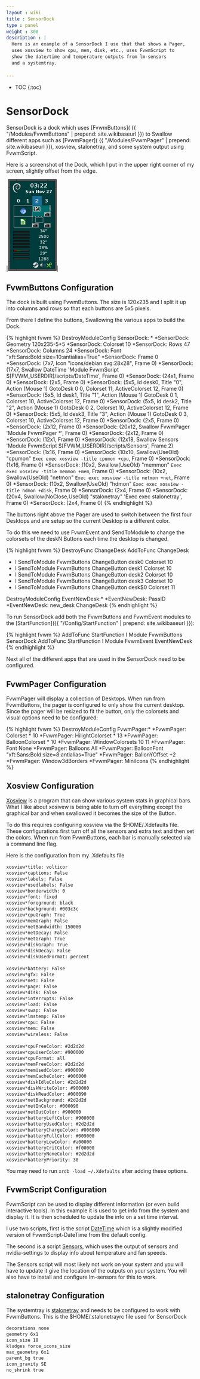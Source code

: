 ```yaml
---
layout : wiki
title : SensorDock
type : panel
weight : 300
description : |
  Here is an example of a SensorDock I use that that shows a Pager,
  uses xosview to show cpu, mem, disk, etc., uses FvwmScript to
  show the date/time and temperature outputs from lm-sensors
  and a systemtray.

---
```

* TOC
{:toc}

# SensorDock

SensorDock is a dock which uses [FvwmButtons](
{{ "/Modules/FvwmButtons" | prepend: site.wikibaseurl }}) to Swallow
different apps such as [FvwmPager](
{{ "/Modules/FvwmPager" | prepend: site.wikibaseurl }}), xosview,
stalonetray, and some system output using FvwmScript.

Here is a screenshot of the Dock, which I put in the upper right corner
of my screen, slightly offset from the edge.

|![image](scrot.png)|

## FvwmButtons Configuration

The dock is built using FvwmButtons. The size is 120x235 and
I split it up into columns and rows so that each buttons are
5x5 pixels.

From there I define the buttons, Swallowing the various apps
to build the Dock.

{% highlight fvwm %}
DestroyModuleConfig SensorDock: *
*SensorDock: Geometry 120x235-5+5
*SensorDock: Colorset 10
*SensorDock: Rows 47
*SensorDock: Columns 24
*SensorDock: Font "xft:Sans:Bold:size=10:antialias=True"
*SensorDock: Frame 0
*SensorDock: (7x7, Icon "icons/debian.svg:28x28", Frame 0)
*SensorDock: (17x7, Swallow DateTime 'Module FvwmScript $[FVWM_USERDIR]/scripts/DateTime', Frame 0)
*SensorDock: (24x1, Frame 0)
*SensorDock: (2x5, Frame 0)
*SensorDock: (5x5, Id desk0, Title "0", Action (Mouse 1) GotoDesk 0 0, Colorset 11, ActiveColorset 12, Frame 0)
*SensorDock: (5x5, Id desk1, Title "1", Action (Mouse 1) GotoDesk 0 1, Colorset 10, ActiveColorset 12, Frame 0)
*SensorDock: (5x5, Id desk2, Title "2", Action (Mouse 1) GotoDesk 0 2, Colorset 10, ActiveColorset 12, Frame 0)
*SensorDock: (5x5, Id desk3, Title "3", Action (Mouse 1) GotoDesk 0 3, Colorset 10, ActiveColorset 12, Frame 0)
*SensorDock: (2x5, Frame 0)
*SensorDock: (2x12, Frame 0)
*SensorDock: (20x12, Swallow FvwmPager 'Module FvwmPager *', Frame 0)
*SensorDock: (2x12, Frame 0)
*SensorDock: (12x1, Frame 0)
*SensorDock: (12x18, Swallow Sensors 'Module FvwmScript $[FVWM_USERDIR]/scripts/Sensors', Frame 2)
*SensorDock: (1x16, Frame 0)
*SensorDock: (10x10, Swallow(UseOld) "cpumon" `Exec exec xosview -title cpumon +cpu`, Frame 0)
*SensorDock: (1x16, Frame 0)
*SensorDock: (10x2, Swallow(UseOld) "memmon" `Exec exec xosview -title memmon +mem`, Frame 0)
*SensorDock: (10x2, Swallow(UseOld) "netmon" `Exec exec xosview -title netmon +net`, Frame 0)
*SensorDock: (10x2, Swallow(UseOld) "hdmon" `Exec exec xosview -title hdmon +disk`, Frame 0)
*SensorDock: (2x4, Frame 0)
*SensorDock: (20x4, Swallow(NoClose,UseOld) "stalonetray" 'Exec exec stalonetray', Frame 0)
*SensorDock: (2x4, Frame 0)
{% endhighlight %}

The buttons right above the Pager are used to switch between the first
four Desktops and are setup so the current Desktop is a different color.

To do this we need to use FvwmEvent and SendToModule to change the colorsets
of the deskN Buttons each time the desktop is changed.

{% highlight fvwm %}
DestroyFunc ChangeDesk
AddToFunc   ChangeDesk
+ I SendToModule FvwmButtons ChangeButton desk0 Colorset 10
+ I SendToModule FvwmButtons ChangeButton desk1 Colorset 10
+ I SendToModule FvwmButtons ChangeButton desk2 Colorset 10
+ I SendToModule FvwmButtons ChangeButton desk3 Colorset 10
+ I SendToModule FvwmButtons ChangeButton desk$0 Colorset 11

DestroyModuleConfig EventNewDesk:*
*EventNewDesk: PassID
*EventNewDesk: new_desk ChangeDesk
{% endhighlight %}

To run SensorDock add both the FvwmButtons and FvwmEvent modules
to the [StartFunction]({{ "/Config/StartFunction" | prepend: site.wikibaseurl }}):

{% highlight fvwm %}
AddToFunc StartFunction I Module FvwmButtons SensorDock
AddToFunc StartFunction I Module FvwmEvent EventNewDesk
{% endhighlight %}

Next all of the different apps that are used in the SensorDock need to be
configured.

## FvwmPager Configuration

FvwmPager will display a collection of Desktops. When run from
FvwmButtons, the pager is configured to only show the current
desktop. Since the pager will be resized to fit the button, only
the colorsets and visual options need to be configured:

{% highlight fvwm %}
DestroyModuleConfig FvwmPager:*
*FvwmPager: Colorset * 10
*FvwmPager: HilightColorset * 13
*FvwmPager: BalloonColorset * 10
*FvwmPager: WindowColorsets 10 11
*FvwmPager: Font None
*FvwmPager: Balloons All
*FvwmPager: BalloonFont "xft:Sans:Bold:size=8:antialias=True"
*FvwmPager: BallonYOffset +2
*FvwmPager: Window3dBorders
*FvwmPager: MiniIcons
{% endhighlight %}


## Xosview Configuration

[Xosview](http://www.pogo.org.uk/~mark/xosview) is a program
that can show various system stats in graphical bars. What I like
about xosivew is being able to turn off everything except the
graphical bar and when swallowed it becomes the size of the Button.

To do this requires configuring xosview via the $HOME/.Xdefaults file.
These configurations first turn off all the sensors and extra text
and then set the colors. When run from FvwmButtons, each bar is manually
selected via a command line flag.

Here is the configuration from my .Xdefaults file

    xosview*title: volticor
    xosview*captions: False
    xosview*labels: False
    xosview*usedlabels: False
    xosview*borderwidth: 0
    xosview*font: fixed
    xosview*foreground: black
    xosview*background: #003c3c
    xosview*cpuGraph: True
    xosview*memGraph: False
    xosview*netBandwidth: 150000
    xosview*netDecay: False
    xosview*netGraph: True
    xosview*diskGraph: True
    xosview*diskDecay: False
    xosview*diskUsedFormat: percent

    xosview*battery: False
    xosview*gfx: False
    xosview*net: False
    xosview*page: False
    xosview*disk: False
    xosview*interrupts: False
    xosview*load: False
    xosview*swap: False
    xosview*lmstemp: False
    xosview*cpu: False
    xosview*mem: False
    xosview*wireless: False

    xosview*cpuFreeColor: #2d2d2d
    xosview*cpuUserColor: #900000
    xosview*cpuFormat: all
    xosview*memFreeColor: #2d2d2d
    xosview*memUsedColor: #900000
    xosview*memCacheColor: #006000
    xosview*diskIdleColor: #2d2d2d
    xosview*diskWriteColor: #900000
    xosview*diskReadColor: #000090
    xosview*netBackground: #2d2d2d
    xosview*netInColor: #000090
    xosview*netOutColor: #900000
    xosview*batteryLeftColor: #900000
    xosview*batteryUsedColor: #2d2d2d
    xosview*batteryChargeColor: #006000
    xosview*batteryFullColor: #009000
    xosview*batteryLowColor: #a00000
    xosview*batteryCritColor: #f00000
    xosview*batteryNoneColor: #2d2d2d
    xosview*batteryPriority: 30

You may need to run `xrdb -load ~/.Xdefaults` after adding these options.

## FvwmScript Configuration

FvwmScript can be used to display different information (or even build
interactive tools). In this example it is used to get info from the system
and display it. It is then scheduled to update the info on a set time
interval.

I use two scripts, first is the script [DateTime](DateTime) which is
a slightly modified version of FvwmScript-DateTime from the default
config.

The second is a script [Sensors](Sensors), which uses the output of sensors
and nvidia-settings to display info about temperature and fan speeds.

The Sensors script will most likely not work on your system and you will
have to update it give the location of the outputs on your system. You
will also have to install and configure lm-sensors for this to work.

## stalonetray Configuration

The systemtray is [stalonetray](http://stalonetray.sourceforge.net/manpage.html)
and needs to be configured to work with FvwmButtons. This is the
$HOME/.stalonetrayrc file used for SensorDock

    decorations none
    geometry 6x1
    icon_size 18
    kludges force_icons_size
    max_geometry 6x1
    parent_bg true
    icon_gravity SE
    no_shrink true

